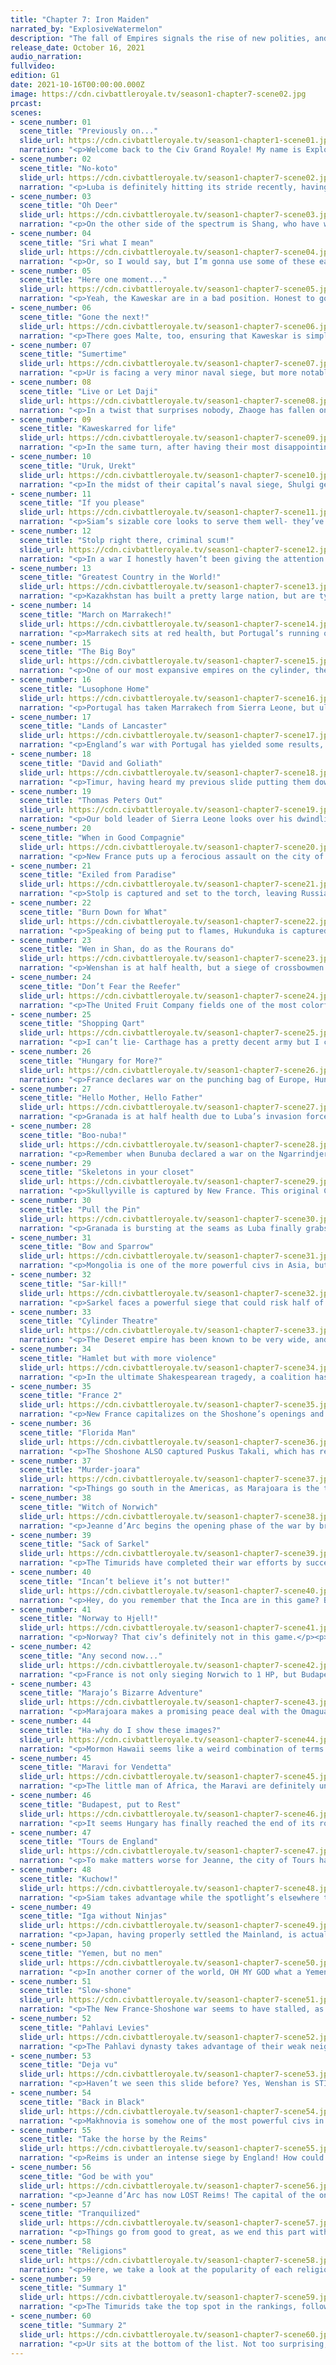 ```yaml
---
title: "Chapter 7: Iron Maiden"
narrated_by: "ExplosiveWatermelon"
description: "The fall of Empires signals the rise of new polities, and grand expeditions lead the forefront to new frontiers. May God command us in… the Civ Grand Royale!"
release_date: October 16, 2021
audio_narration:
fullvideo:
edition: G1
date: 2021-10-16T00:00:00.000Z
image: https://cdn.civbattleroyale.tv/season1-chapter7-scene02.jpg
prcast:
scenes:
- scene_number: 01
  scene_title: "Previously on..."
  slide_url: https://cdn.civbattleroyale.tv/season1-chapter1-scene01.jpg
  narration: "<p>Welcome back to the Civ Grand Royale! My name is ExplosiveWatermelon, I’m your lovely host for today. Let’s talk about the shenanigans that happened last episode, shall we?</p><p></p><p>After lots of bloody conflict, a few events occurred. Notably, Sokoto got eliminated. However, perhaps the biggest subject was a global-scale colonization effort focused on turning regals into rumps. With all that out of the way, let’s get started.</p>"
- scene_number: 02
  scene_title: "No-koto"
  slide_url: https://cdn.civbattleroyale.tv/season1-chapter7-scene02.jpg
  narration: "<p>Luba is definitely hitting its stride recently, having devoured most of Sokoto and now going after Sierra Leone. However, they’re still in a tight spot in central Africa.</p>"
- scene_number: 03
  scene_title: "Oh Deer"
  slide_url: https://cdn.civbattleroyale.tv/season1-chapter7-scene03.jpg
  narration: "<p>On the other side of the spectrum is Shang, who have wasted the early game and now look to be eliminated by Sun Yat-Sen’s China in little over a few turns. But, that’s just a guess. Let’s begin, shall we?</p>"
- scene_number: 04
  scene_title: "Sri what I mean"
  slide_url: https://cdn.civbattleroyale.tv/season1-chapter7-scene04.jpg
  narration: "<p>Or, so I would say, but I’m gonna use some of these early slides to discuss the position of several civs. The first is Srivijaya, who despite having done nothing noteworthy, has maintained their little corner of the universe. Well, besides Prambanan, which they lost.</p><p></p><p>Srivijaya is actually a naval civ centered around wonders, and their UB is a reworked Candi. The unfortunate news is that Srivijaya has made absolutely no use of their bonuses- even failing to get a religion to make use of Faith gains. Sri Jayanasa is, slowly but surely, digging his own grave. Only time will tell if the Wahgi or Siam are the ones to push them in.</p>"
- scene_number: 05
  scene_title: "Here one moment..."
  slide_url: https://cdn.civbattleroyale.tv/season1-chapter7-scene05.jpg
  narration: "<p>Yeah, the Kaweskar are in a bad position. Honest to god, they were a pretty powerful civ in testing, but my suspicions are that a nerf that had to be made might’ve been responsible for their competence. Indeed, they failed to settle more than two cities, and now both of those cities are under siege.</p>"
- scene_number: 06
  scene_title: "Gone the next!"
  slide_url: https://cdn.civbattleroyale.tv/season1-chapter7-scene06.jpg
  narration: "<p>There goes Malte, too, ensuring that Kaweskar is simply a vase too close to the ledge, waiting to fall.</p>"
- scene_number: 07
  scene_title: "Sumertime"
  slide_url: https://cdn.civbattleroyale.tv/season1-chapter7-scene07.jpg
  narration: "<p>Ur is facing a very minor naval siege, but more notable is the lack of attention Yemen is giving to this war. They could easily take those cities, which would launch them into the top tier of CGR civs, but unfortunately I don’t think we can expect much.</p>"
- scene_number: 08
  scene_title: "Live or Let Daji"
  slide_url: https://cdn.civbattleroyale.tv/season1-chapter7-scene08.jpg
  narration: "<p>In a twist that surprises nobody, Zhaoge has fallen only a few slides in to China! Daji drains the blood from her pool and graciously walks out of the Deer Terrace Pavilion towards the submarine.</p><p></p><p>Shang has been eliminated in 56th place.</p>"
- scene_number: 09
  scene_title: "Kaweskarred for life"
  slide_url: https://cdn.civbattleroyale.tv/season1-chapter7-scene09.jpg
  narration: "<p>In the same turn, after having their most disappointing performance yet, Jetarkte falls to the Guaycuru. Terwa Koyo takes his boat out to go fishing one last time, and is never seen again.</p><p></p><p>Kaweskar has been eliminated in 55th place.</p>"
- scene_number: 10
  scene_title: "Uruk, Urekt"
  slide_url: https://cdn.civbattleroyale.tv/season1-chapter7-scene10.jpg
  narration: "<p>In the midst of their capital’s naval siege, Shulgi gets the bright idea to give away Uruk to Yemen. ‘Oh, thank god’ Arwa al-Sulayhi must be thinking, as she would definitely have not been able to take that city if not for Shulgi’s incompetence.</p>"
- scene_number: 11
  scene_title: "If you please"
  slide_url: https://cdn.civbattleroyale.tv/season1-chapter7-scene11.jpg
  narration: "<p>Siam’s sizable core looks to serve them well- they’ve taken over most of Southeast Asia and have a solid navy if they want to take over some of their neighbors. However, they have the constant reminder of mortality in the form of neighboring China. They’ll have to play their cards right if they want to pull ahead. Luckily, it shouldn’t be too hard.</p>"
- scene_number: 12
  scene_title: "Stolp right there, criminal scum!"
  slide_url: https://cdn.civbattleroyale.tv/season1-chapter7-scene12.jpg
  narration: "<p>In a war I honestly haven’t been giving the attention it deserves, Stolp has fallen to red health via Makhnovist siege. The former Pomeranian city might just become a former Russian city as well.</p>"
- scene_number: 13
  scene_title: "Greatest Country in the World!"
  slide_url: https://cdn.civbattleroyale.tv/season1-chapter7-scene13.jpg
  narration: "<p>Kazakhstan has built a pretty large nation, but are typically overlooked in favor of the more active Timurids. As such, let’s give them the time they deserve to shine.</p><p></p><p>Okay, time over. Let’s move on.</p>"
- scene_number: 14
  scene_title: "March on Marrakech!"
  slide_url: https://cdn.civbattleroyale.tv/season1-chapter7-scene14.jpg
  narration: "<p>Marrakech sits at red health, but Portugal’s running out of units to throw at the city! If it doesn’t fall soon, Portugal might lose their opportunity to push into Africa.</p>"
- scene_number: 15
  scene_title: "The Big Boy"
  slide_url: https://cdn.civbattleroyale.tv/season1-chapter7-scene15.jpg
  narration: "<p>One of our most expansive empires on the cylinder, the Timurids have a really good shot at the top. However, this shot seems to be going overlooked, as the Timurids are doing diddly and squat. True, they took Samandar from Makhnovia, but most of their cities have been settled by them. The Timurids empire isn’t weak, but they’re more a sleeping giant than a rampaging one.</p>"
- scene_number: 16
  scene_title: "Lusophone Home"
  slide_url: https://cdn.civbattleroyale.tv/season1-chapter7-scene16.jpg
  narration: "<p>Portugal has taken Marrakech from Sierra Leone, but ultimately that seems to have been as much as they can act at this moment. Moreover, it seems to have left them defenseless against invaders, and Braga is taking damage up north.</p>"
- scene_number: 17
  scene_title: "Lands of Lancaster"
  slide_url: https://cdn.civbattleroyale.tv/season1-chapter7-scene17.jpg
  narration: "<p>England’s war with Portugal has yielded some results, but has left their southern lands totally defenseless. However, they do field a decent navy, and their Longbowmen are pretty strong. However, if a war between England and France erupts, it’d look pretty rough for both sides.</p>"
- scene_number: 18
  scene_title: "David and Goliath"
  slide_url: https://cdn.civbattleroyale.tv/season1-chapter7-scene18.jpg
  narration: "<p>Timur, having heard my previous slide putting them down for not declaring enough wars, declares war upon Khazaria! Honestly, a welcome change of pace, but ultimately it seems like they’ll only be able to grab Sarkel.</p>"
- scene_number: 19
  scene_title: "Thomas Peters Out"
  slide_url: https://cdn.civbattleroyale.tv/season1-chapter7-scene19.jpg
  narration: "<p>Our bold leader of Sierra Leone looks over his dwindling forces and his diminishing empire. Sierra Leone sits at 4 cities, and is surrounded by larger powers on all sides. That empty core may soon be flooded by enemies, and it seems as though the rising star of CGR is about to become another setting sun.</p>"
- scene_number: 20
  scene_title: "When in Good Compagnie"
  slide_url: https://cdn.civbattleroyale.tv/season1-chapter7-scene20.jpg
  narration: "<p>New France puts up a ferocious assault on the city of Hukunduka, although they don’t field that many melee units. However, of the ones they do put out, they seem to be their Unique Unit, the Marine Compagnie. However, the Marine Compagnie isn’t too useful in combat, being more of a utility unit overall with a slight bonus to embarked movement.</p>"
- scene_number: 21
  scene_title: "Exiled from Paradise"
  slide_url: https://cdn.civbattleroyale.tv/season1-chapter7-scene21.jpg
  narration: "<p>Stolp is captured and set to the torch, leaving Russia and Elisabeth in turn in immediate risk of elimination. The city of Yekaterinburg could serve as the resting place of all Russia.</p>"
- scene_number: 22
  scene_title: "Burn Down for What"
  slide_url: https://cdn.civbattleroyale.tv/season1-chapter7-scene22.jpg
  narration: "<p>Speaking of being put to flames, Hukunduka is captured and torched as well. Honestly, I wasn't expecting it this soon, but that’s what I get for not having narrated this chapter sooner.</p>"
- scene_number: 23
  scene_title: "Wen in Shan, do as the Rourans do"
  slide_url: https://cdn.civbattleroyale.tv/season1-chapter7-scene23.jpg
  narration: "<p>Wenshan is at half health, but a siege of crossbowmen isn’t going to be enough to take this city in. They’ll need a melee unit if they wish to capture the last Shu Han city- and if this invasion fails, Shu Han might be sticking around as a thorn in the side of Rouran for a while.</p>"
- scene_number: 24
  scene_title: "Don’t Fear the Reefer"
  slide_url: https://cdn.civbattleroyale.tv/season1-chapter7-scene24.jpg
  narration: "<p>The United Fruit Company fields one of the most colorful banners for one of the darkest civs. Nevertheless, they’re doing pretty well. They maintain 6 cities due to the help of their UU, the Reefer- a cargo ship replacement that plants bananas. However, the main issue the UFC faces at this moment is their diminutive military for a nation of their size.</p>"
- scene_number: 25
  scene_title: "Shopping Qart"
  slide_url: https://cdn.civbattleroyale.tv/season1-chapter7-scene25.jpg
  narration: "<p>I can’t lie- Carthage has a pretty decent army but I can’t see it going anywhere. What’s more, their navy is non-existent. That’s not good for a naval civ. I can easily see Carthage being a power in the Mediterranean, but if this is their performance so far? I doubt it.</p>"
- scene_number: 26
  scene_title: "Hungary for More?"
  slide_url: https://cdn.civbattleroyale.tv/season1-chapter7-scene26.jpg
  narration: "<p>France declares war on the punching bag of Europe, Hungary. Everyone’s tried- and failed- to take Budapest, but it seems Jeanne d’Arc wants to have her own go at it.</p>"
- scene_number: 27
  scene_title: "Hello Mother, Hello Father"
  slide_url: https://cdn.civbattleroyale.tv/season1-chapter7-scene27.jpg
  narration: "<p>Granada is at half health due to Luba’s invasion force, but I’d look at the new peace deal Sierra Leone was able to forge- the war with Portugalis over. It’s now up to Luba to take out one of the most promising players in Africa.</p>"
- scene_number: 28
  scene_title: "Boo-nuba!"
  slide_url: https://cdn.civbattleroyale.tv/season1-chapter7-scene28.jpg
  narration: "<p>Remember when Bunuba declared a war on the Ngarrindjeri? They just gave up Darlngunaya in the peace treaty.</p><p></p><p>Local Australian man in tears.</p>"
- scene_number: 29
  scene_title: "Skeletons in your closet"
  slide_url: https://cdn.civbattleroyale.tv/season1-chapter7-scene29.jpg
  narration: "<p>Skullyville is captured by New France. This original Choctaw city was taken by the Shoshone a few parts ago in the attempt to eradicate the peach menace. However, the Choctaw now live on a reservation in Tuskahoma.</p>"
- scene_number: 30
  scene_title: "Pull the Pin"
  slide_url: https://cdn.civbattleroyale.tv/season1-chapter7-scene30.jpg
  narration: "<p>Granada is bursting at the seams as Luba finally grabs the city, and Sierra Leone is putting up only a meager resistance ill-fitting of Thomas Peters’ stature. This seems to be the end of the Lion of Africa.</p>"
- scene_number: 31
  scene_title: "Bow and Sparrow"
  slide_url: https://cdn.civbattleroyale.tv/season1-chapter7-scene31.jpg
  narration: "<p>Mongolia is one of the more powerful civs in Asia, but considering there’s a lot of powerful Asian civs, let’s talk about WHY.</p><p></p><p>Mongolia is based around being an expansive civ, and their playstyle has shown that they can settle a lot. Their biggest issue right now is that they’re sandwiched between a lot of powers, and none seem easy to invade. However, the same goes for Mongolia- as it stands, they’re a large citadel. All that remains to be discovered is who will be able to make the first move?</p>"
- scene_number: 32
  scene_title: "Sar-kill!"
  slide_url: https://cdn.civbattleroyale.tv/season1-chapter7-scene32.jpg
  narration: "<p>Sarkel faces a powerful siege that could risk half of the Khazar state. Unfortunately for Khazaria, that’s not saying much.</p>"
- scene_number: 33
  scene_title: "Cylinder Theatre"
  slide_url: https://cdn.civbattleroyale.tv/season1-chapter7-scene33.jpg
  narration: "<p>The Deseret empire has been known to be very wide, and that’s pretty much the extent of it. Unfortunately for us, their lack of involvement in local wars means we haven’t really gotten a chance to show them off. It seems, despite their expansion, they field a rather mediocre military. However, they continue to pump out settlers like Illumination pumps out bad animated movies.</p><p></p><p>Consistently and without surprise.</p>"
- scene_number: 34
  scene_title: "Hamlet but with more violence"
  slide_url: https://cdn.civbattleroyale.tv/season1-chapter7-scene34.jpg
  narration: "<p>In the ultimate Shakespearean tragedy, a coalition has formed against England, with Jeanne d’Arc joining in! England has very quietly been restoring their military, so this war could end up being as stalled as the previous one.</p>"
- scene_number: 35
  scene_title: "France 2"
  slide_url: https://cdn.civbattleroyale.tv/season1-chapter7-scene35.jpg
  narration: "<p>New France capitalizes on the Shoshone’s openings and proceeds to take Dukundeka’ in a strong push west. What has happened to the strongest power in North America, and debatably the entire cylinder?</p><p></p><p>Well, it seems their war efforts have shifted south, as the Shoshone retook Skullyville.</p>"
- scene_number: 36
  scene_title: "Florida Man"
  slide_url: https://cdn.civbattleroyale.tv/season1-chapter7-scene36.jpg
  narration: "<p>The Shoshone ALSO captured Puskus Takali, which has resulted in the unfortunate side-effect of the Shoshone owning Florida. I’m sure all those old retirees will help defend that territory, right?</p>"
- scene_number: 37
  scene_title: "Murder-joara"
  slide_url: https://cdn.civbattleroyale.tv/season1-chapter7-scene37.jpg
  narration: "<p>Things go south in the Americas, as Marajoara is the target of a coalition! The Omagua, Brazil, and the UFC all join in to take down P’kuee and her reign of terror! Camutins is already under siege.</p>"
- scene_number: 38
  scene_title: "Witch of Norwich"
  slide_url: https://cdn.civbattleroyale.tv/season1-chapter7-scene38.jpg
  narration: "<p>Jeanne d’Arc begins the opening phase of the war by bringing Norwich down to 1 health. England has centralized their forces in an attempt to ward off their invaders.</p>"
- scene_number: 39
  scene_title: "Sack of Sarkel"
  slide_url: https://cdn.civbattleroyale.tv/season1-chapter7-scene39.jpg
  narration: "<p>The Timurids have completed their war efforts by successfully taking Sarkel. That seems to be as far as they can go, at this point.</p>"
- scene_number: 40
  scene_title: "Incan’t believe it’s not butter!"
  slide_url: https://cdn.civbattleroyale.tv/season1-chapter7-scene40.jpg
  narration: "<p>Hey, do you remember that the Inca are in this game? Because I evidently forgot to take any pictures of them. In any case, it seems they’ve been forward settled by the UFC, and maintain an impressive 2 cities. Wow.</p>"
- scene_number: 41
  scene_title: "Norway to Hjell!"
  slide_url: https://cdn.civbattleroyale.tv/season1-chapter7-scene41.jpg
  narration: "<p>Norway? That civ’s definitely not in this game.</p><p></p><p>But seriously, despite have 5 cities and an impressive force in Eastern Europe, our Norse Crusaders are sorta just… there. They haven’t done much, although they have been settling a little bit.</p>"
- scene_number: 42
  scene_title: "Any second now..."
  slide_url: https://cdn.civbattleroyale.tv/season1-chapter7-scene42.jpg
  narration: "<p>France is not only sieging Norwich to 1 HP, but Budapest now sits at 1 health as well! But, Jeanne d’Arc should watch her back- it looks like Tours is under a naval siege that could turn sour fast. It would do France well to remember that the best defense is a good defense.</p>"
- scene_number: 43
  scene_title: "Marajo’s Bizarre Adventure"
  slide_url: https://cdn.civbattleroyale.tv/season1-chapter7-scene43.jpg
  narration: "<p>Marajoara makes a promising peace deal with the Omagua, thus securing Camutins for a few more turns, but it seems that the UFC might capitalize on the damage it has already taken. Be careful, P’kuee!</p>"
- scene_number: 44
  scene_title: "Ha-why do I show these images?"
  slide_url: https://cdn.civbattleroyale.tv/season1-chapter7-scene44.jpg
  narration: "<p>Mormon Hawaii seems like a weird combination of terms. Almost like a randomly generated band name, except this band exclusively plays Mormon Rock. I don’t even know if that’s a thing, but it probably is, right?</p>"
- scene_number: 45
  scene_title: "Maravi for Vendetta"
  slide_url: https://cdn.civbattleroyale.tv/season1-chapter7-scene45.jpg
  narration: "<p>The little man of Africa, the Maravi are definitely underperforming this game. However, they do seem to field an impressive carpet of their UU, the Zimba raider, but it doesn’t look like there’s any opportunity they can really seize at this moment.</p>"
- scene_number: 46
  scene_title: "Budapest, put to Rest"
  slide_url: https://cdn.civbattleroyale.tv/season1-chapter7-scene46.jpg
  narration: "<p>It seems Hungary has finally reached the end of its road. Miklos Horthy, having never met the king he was supposed to regent for, questions why he was ever loyal in the first place. He sits in his palace as he awaits his fate from…</p><p></p><p>Wait, are those ILLYRIAN SOLDIERS? Teuta sent in a pikeman to snipe the city from beneath Jeanne d’Arc’s nose, thus giving a miserable end to Horthy’s desires!</p><p></p><p>Hungary has been eliminated in 54th place.</p>"
- scene_number: 47
  scene_title: "Tours de England"
  slide_url: https://cdn.civbattleroyale.tv/season1-chapter7-scene47.jpg
  narration: "<p>To make matters worse for Jeanne, the city of Tours has fallen to England AND Norwich is now properly defended without any opening for her to take it. The army around Reims has been extinguished, and she’s now on the defending end of Henry V’s French Invasion!</p>"
- scene_number: 48
  scene_title: "Kuchow!"
  slide_url: https://cdn.civbattleroyale.tv/season1-chapter7-scene48.jpg
  narration: "<p>Siam takes advantage while the spotlight’s elsewhere to try and sneakily pull an invasion to eliminate the nation of Sarawak, and James Brooke with it! Good work, Rama, now all you need to do is commit to it.</p>"
- scene_number: 49
  scene_title: "Iga without Ninjas"
  slide_url: https://cdn.civbattleroyale.tv/season1-chapter7-scene49.jpg
  narration: "<p>Japan, having properly settled the Mainland, is actually doing pretty decently in this game. Sure, I wouldn’t put money on them, but overall? I’m impressed.</p>"
- scene_number: 50
  scene_title: "Yemen, but no men"
  slide_url: https://cdn.civbattleroyale.tv/season1-chapter7-scene50.jpg
  narration: "<p>In another corner of the world, OH MY GOD what a Yemen! It seems Arwa al-Sulayhi has gone insane with their settling efforts, and has colonized the Eastern Coast of Africa! They even have settlers to spare! My god!</p>"
- scene_number: 51
  scene_title: "Slow-shone"
  slide_url: https://cdn.civbattleroyale.tv/season1-chapter7-scene51.jpg
  narration: "<p>The New France-Shoshone war seems to have stalled, as neither of the powers are committing their full efforts to the war. Hukunduka has been resettled, and New France works on repairing its army.</p>"
- scene_number: 52
  scene_title: "Pahlavi Levies"
  slide_url: https://cdn.civbattleroyale.tv/season1-chapter7-scene52.jpg
  narration: "<p>The Pahlavi dynasty takes advantage of their weak neighbor and invades Khazaria, in the hopes that they’ll be the ones to eliminate this stain upon the cylinder! Godspeed, Mohammed Reza.</p>"
- scene_number: 53
  scene_title: "Deja vu"
  slide_url: https://cdn.civbattleroyale.tv/season1-chapter7-scene53.jpg
  narration: "<p>Haven’t we seen this slide before? Yes, Wenshan is STILL under siege. It’s only been something like 20 turns, you know. However, Rouran’s invasion seems to have ramped up recently, but it also seems to focus more on ranged units than melee units.</p>"
- scene_number: 54
  scene_title: "Back in Black"
  slide_url: https://cdn.civbattleroyale.tv/season1-chapter7-scene54.jpg
  narration: "<p>Makhnovia is somehow one of the most powerful civs in Europe, despite testing showing that they’re a total glass cannon. As it stands right now, they could take out any of the European powers they border. However, they might find trouble in France, considering...</p>"
- scene_number: 55
  scene_title: "Take the horse by the Reims"
  slide_url: https://cdn.civbattleroyale.tv/season1-chapter7-scene55.jpg
  narration: "<p>Reims is under an intense siege by England! How could this get any worse for the faithful Jeanne d’Arc? Well, I’ll tell you how...</p>"
- scene_number: 56
  scene_title: "God be with you"
  slide_url: https://cdn.civbattleroyale.tv/season1-chapter7-scene56.jpg
  narration: "<p>Jeanne d’Arc has now LOST Reims! The capital of the once thriving French empire has been lost to England, in a war that Jeanne had declared! It doesn’t look as though there’s any way for France to retake the city, either. Could this be the end for France’s dominion?</p>"
- scene_number: 57
  scene_title: "Tranquilized"
  slide_url: https://cdn.civbattleroyale.tv/season1-chapter7-scene57.jpg
  narration: "<p>Things go from good to great, as we end this part with Moshoeshoe I declaring war on Luba! Could this be the end for Luba’s dominion?</p><p></p><p>Wait, didn’t I already use that sentence?</p><p></p><p>In any case, thank you for reading, I hope to see you in the next Chapter!</p>"
- scene_number: 58
  scene_title: "Religions"
  slide_url: https://cdn.civbattleroyale.tv/season1-chapter7-scene58.jpg
  narration: "<p>Here, we take a look at the popularity of each religion in the world right now. Sunni take an outstanding lead, as the Timurid religion has spread to 60 cities! Meanwhile, Judaism seems to be an obscure religion found only in a single city.</p>"
- scene_number: 59
  scene_title: "Summary 1"
  slide_url: https://cdn.civbattleroyale.tv/season1-chapter7-scene59.jpg
  narration: "<p>The Timurids take the top spot in the rankings, followed closely by Yemen and the Shoshone! Makhnovia also gets a green flag.</p>"
- scene_number: 60
  scene_title: "Summary 2"
  slide_url: https://cdn.civbattleroyale.tv/season1-chapter7-scene60.jpg
  narration: "<p>Ur sits at the bottom of the list. Not too surprising, is it?</p>"
---
```


